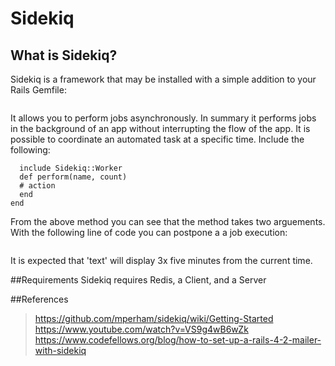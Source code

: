 # Sidekiq

## What is Sidekiq?
Sidekiq is a framework that may be installed with a simple addition to your Rails Gemfile:

```gem 'sidekiq'
```
It allows you to perform jobs asynchronously.  In summary it performs jobs in the background of an app without interrupting the flow of the app.  It is possible to coordinate an automated task at a specific time. Include the following:

```class NecessaryTask
  include Sidekiq::Worker
  def perform(name, count)
  # action
  end
end
```

From the above method you can see that the method takes two arguements.  With the following line of code you can postpone a a job execution:

```NecessaryTask.perform_in(5.minutes, 'text', 3)
```
It is expected that 'text' will display 3x five minutes from the current time.

##Requirements
Sidekiq requires Redis, a Client, and a Server

##References
> https://github.com/mperham/sidekiq/wiki/Getting-Started
> https://www.youtube.com/watch?v=VS9g4wB6wZk
> https://www.codefellows.org/blog/how-to-set-up-a-rails-4-2-mailer-with-sidekiq
